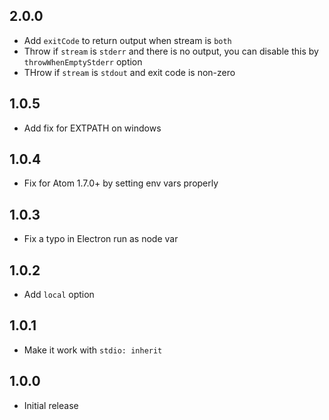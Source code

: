 ## 2.0.0

- Add `exitCode` to return output when stream is `both`
- Throw if `stream` is `stderr` and there is no output, you can disable this by `throwWhenEmptyStderr` option
- THrow if `stream` is `stdout` and exit code is non-zero

## 1.0.5

- Add fix for EXTPATH on windows

## 1.0.4

- Fix for Atom 1.7.0+ by setting env vars properly

## 1.0.3

- Fix a typo in Electron run as node var

## 1.0.2

- Add `local` option

## 1.0.1

- Make it work with `stdio: inherit`

## 1.0.0

- Initial release
